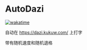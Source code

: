 # AutoDazi

[![wakatime](https://wakatime.com/badge/user/70908aa3-b2c6-4f44-a07f-7bd45f260e48/project/1019c908-3c78-4b27-a3ee-fd178a7d7d32.svg)](https://wakatime.com/badge/user/70908aa3-b2c6-4f44-a07f-7bd45f260e48/project/1019c908-3c78-4b27-a3ee-fd178a7d7d32)

自动在 https://dazi.kukuw.com/ 上打字

带有随机速度和随机退格
